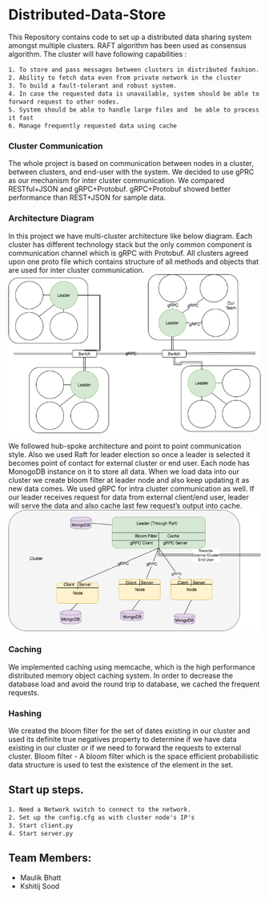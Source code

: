 # Distributed-Data-Store

This Repository contains code to set up a distributed data sharing system amongst multiple clusters. RAFT algorithm has been used as consensus algorithm. The cluster will have following capabilities :
   
    1. To store and pass messages between clusters in distributed fashion.
    2. Ability to fetch data even from private network in the cluster
    3. To build a fault-tolerant and robust system.
    4. In case the requested data is unavailable, system should be able to forward request to other nodes.
    5. System should be able to handle large files and  be able to process it fast
    6. Manage frequently requested data using cache

### Cluster Communication

  The whole project is based on communication between nodes in a cluster, between clusters, and end-user with the system. We decided to use gPRC as our mechanism for inter cluster communication. We compared RESTful+JSON and gRPC+Protobuf. gRPC+Protobuf showed better performance than REST+JSON for sample data.

### Architecture Diagram

In this project we have multi-cluster architecture like below diagram. Each cluster has different technology stack but the only common component is communication channel which is gRPC with Protobuf. All clusters agreed upon one proto file which contains structure of all methods and objects that are used for inter cluster communication.
<img src="https://github.com/soodkshitij/TEST/blob/master/src/clusters.png" /> 

We followed hub-spoke architecture and point to point communication style. Also we used Raft for leader election so once a leader is selected it becomes point of contact for external cluster or end user. Each node has MonogoDB instance on it to store all data. When we load data into our cluster we create bloom filter at leader node and also keep updating it as new data comes. We used gRPC for intra cluster communication as well. If our leader receives request for data from external client/end user, leader will serve the data and also cache last few request’s output into cache.
<img src="https://github.com/soodkshitij/TEST/blob/master/src/singleCluster.png" />

### Caching

We implemented caching using memcache, which is the high performance distributed memory object caching system. In order to decrease the database load and avoid the round trip to database, we cached the frequent requests.

### Hashing

We created the bloom filter for the set of dates existing in our cluster and used its definite true negatives property to determine if we have data existing in our cluster or if we need to forward the requests to external cluster. 
Bloom filter - A bloom filter which is the space efficient probabilistic data structure is used to test the existence of the element in the set. 

## Start up steps.

    1. Need a Network switch to connect to the network.
    2. Set up the config.cfg as with cluster node's IP's
    3. Start client.py
    4. Start server.py


## Team Members:
* Maulik Bhatt
* Kshitij Sood
